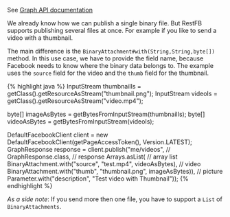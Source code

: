 See <a target="_blank" href="https://developers.facebook.com/docs/graph-api/reference/video#Creating" class="badge badge-primary">Graph API documentation</a>

We already know how we can publish a single binary file. But RestFB supports publishing several files at once. For
example if you like to send a video with a thumbnail.

The main difference is the `BinaryAttachment#with(String,String,byte[])` method. In this use case, we have to provide the field name, 
because Facebook needs to know where the binary data belongs to. The example uses the `source` field for the video and the 
`thumb` field for the thumbnail.

{% highlight java %}
InputStream thumbnailIs = getClass().getResourceAsStream("thumbnail.png");
InputStream videoIs = getClass().getResourceAsStream("video.mp4");

byte[] imageAsBytes = getBytesFromInputStream(thumbnailIs);
byte[] videoAsBytes = getBytesFromInputStream(videoIs);

DefaultFacebookClient client = new DefaultFacebookClient(getPageAccessToken(), Version.LATEST);
GraphResponse response = client.publish("me/videos", //
   GraphResponse.class, // response
   Arrays.asList( // array list
     BinaryAttachment.with("source", "test.mp4", videoAsBytes), // video
     BinaryAttachment.with("thumb", "thumbnail.png", imageAsBytes)), // picture
   Parameter.with("description", "Test video with Thumbnail"));
{% endhighlight %}

_As a side note_: If you send more then one file, you have to support a `List` of `BinaryAttachments`. 
